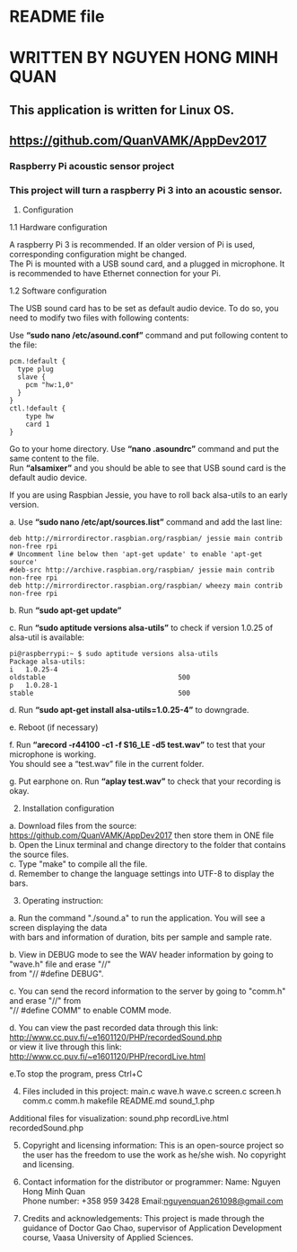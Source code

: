 # README file

# WRITTEN BY NGUYEN HONG MINH QUAN

## This application is written for Linux OS. 

## https://github.com/QuanVAMK/AppDev2017

### Raspberry Pi acoustic sensor project

### This project will turn a raspberry Pi 3 into an acoustic sensor.

1. Configuration

1.1 Hardware configuration

A raspberry Pi 3 is recommended. If an older version of Pi is used,
corresponding configuration might be changed.<br />
The Pi is mounted with a USB sound card, and a plugged in microphone.
It is recommended to have Ethernet connection for your Pi.


1.2 Software configuration

The USB sound card has to be set as default audio device. To do so, you need
to modify two files with following contents:

Use **“sudo nano /etc/asound.conf”** command and put following content to the file:
```
pcm.!default {
  type plug
  slave {
    pcm "hw:1,0"
  }
}
ctl.!default {
    type hw
    card 1
}
```
Go to your home directory. Use **“nano .asoundrc”** command and put the same content to the file.<br />
Run **“alsamixer”** and you should be able to see that USB sound card is the default audio device.

If you are using Raspbian Jessie, you have to roll back alsa-utils to an
early version.

a. Use **“sudo nano /etc/apt/sources.list”** command and add the last line:
```
deb http://mirrordirector.raspbian.org/raspbian/ jessie main contrib non-free rpi
# Uncomment line below then 'apt-get update' to enable 'apt-get source'
#deb-src http://archive.raspbian.org/raspbian/ jessie main contrib non-free rpi
deb http://mirrordirector.raspbian.org/raspbian/ wheezy main contrib non-free rpi
```
b. Run **“sudo apt-get update”**

c. Run **“sudo aptitude versions alsa-utils”** to check if version 1.0.25 of alsa-util is available:
```
pi@raspberrypi:~ $ sudo aptitude versions alsa-utils
Package alsa-utils:
i   1.0.25-4                                                     oldstable                                 500
p   1.0.28-1                                                     stable                                    500
```
d. Run **“sudo apt-get install alsa-utils=1.0.25-4”** to downgrade.

e. Reboot (if necessary)

f. Run **“arecord -r44100 -c1 -f S16_LE -d5 test.wav”** to test that your microphone is working.<br />
You should see a “test.wav” file in the current folder.

g. Put earphone on. Run **“aplay test.wav”** to check that your recording is okay.


2. Installation configuration

a. Download files from the source: https://github.com/QuanVAMK/AppDev2017 then store them in ONE file<br />
b. Open the Linux terminal and change directory to the folder that contains the source files.<br />
c. Type "make" to compile all the file.<br />
d. Remember to change the language settings into UTF-8 to display the bars.

3. Operating instruction:

a. Run the command "./sound.a" to run the application. You will see a screen displaying the data<br /> 
with bars and information of duration, bits per sample and sample rate.

b. View in DEBUG mode to see the WAV header information by going to "wave.h" file and erase "//" <br />
from "// #define DEBUG".

c. You can send the record information to the server by going to "comm.h" and erase "//" from <br />
"// #define COMM" to enable COMM mode.

d. You can view the past recorded data through this link: http://www.cc.puv.fi/~e1601120/PHP/recordedSound.php
<br />or view it live through this link: http://www.cc.puv.fi/~e1601120/PHP/recordLive.html

e.To stop the program, press Ctrl+C

4. Files included in this project: main.c wave.h wave.c screen.c screen.h comm.c comm.h makefile 
README.md sound_1.php

Additional files for visualization: sound.php recordLive.html recordedSound.php

5. Copyright and licensing information: This is an open-source project so the user has the freedom
to use the work as he/she wish. No copyright and licensing.

6. Contact information for the distributor or programmer: Name: Nguyen Hong Minh Quan 
<br />Phone number: +358 959 3428 Email:nguyenquan261098@gmail.com

7. Credits and acknowledgements: This project is made through the guidance of Doctor Gao Chao, 
supervisor of Application Development course, Vaasa University of Applied Sciences.



